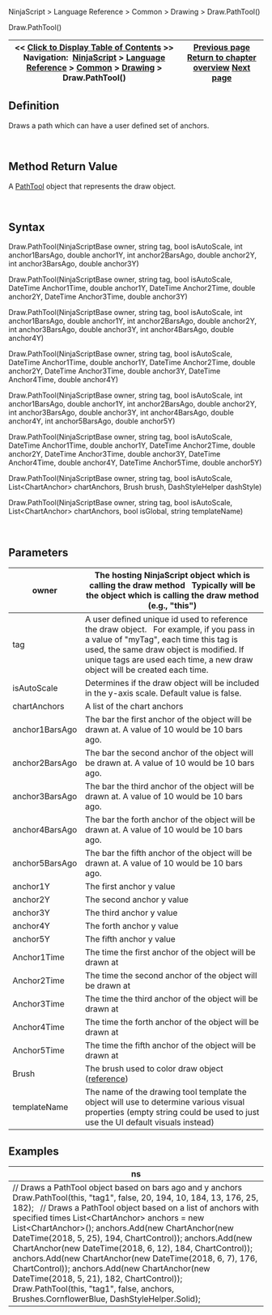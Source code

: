 ﻿


NinjaScript \> Language Reference \> Common \> Drawing \> Draw.PathTool()






















Draw.PathTool()







| \<\< [Click to Display Table of Contents](draw_pathtool().md) \>\> **Navigation:**     [NinjaScript](ninjascript-1.md) \> [Language Reference](language_reference_wip-1.md) \> [Common](common-1.md) \> [Drawing](drawing-1.md) \> Draw.PathTool() | [Previous page](line-1.md) [Return to chapter overview](drawing-1.md) [Next page](pathtool-1.md) |
| --- | --- |











## Definition


Draws a path which can have a user defined set of anchors.


 


## Method Return Value


A [PathTool](pathtool-1.md) object that represents the draw object.


 


## Syntax


Draw.PathTool(NinjaScriptBase owner, string tag, bool isAutoScale, int anchor1BarsAgo, double anchor1Y, int anchor2BarsAgo, double anchor2Y, int anchor3BarsAgo, double anchor3Y)


Draw.PathTool(NinjaScriptBase owner, string tag, bool isAutoScale, DateTime Anchor1Time, double anchor1Y, DateTime Anchor2Time, double anchor2Y, DateTime Anchor3Time, double anchor3Y)


Draw.PathTool(NinjaScriptBase owner, string tag, bool isAutoScale, int anchor1BarsAgo, double anchor1Y, int anchor2BarsAgo, double anchor2Y, int anchor3BarsAgo, double anchor3Y, int anchor4BarsAgo, double anchor4Y)


Draw.PathTool(NinjaScriptBase owner, string tag, bool isAutoScale, DateTime Anchor1Time, double anchor1Y, DateTime Anchor2Time, double anchor2Y, DateTime Anchor3Time, double anchor3Y, DateTime Anchor4Time, double anchor4Y)


Draw.PathTool(NinjaScriptBase owner, string tag, bool isAutoScale, int anchor1BarsAgo, double anchor1Y, int anchor2BarsAgo, double anchor2Y, int anchor3BarsAgo, double anchor3Y, int anchor4BarsAgo, double anchor4Y, int anchor5BarsAgo, double anchor5Y)


Draw.PathTool(NinjaScriptBase owner, string tag, bool isAutoScale, DateTime Anchor1Time, double anchor1Y, DateTime Anchor2Time, double anchor2Y, DateTime Anchor3Time, double anchor3Y, DateTime Anchor4Time, double anchor4Y, DateTime Anchor5Time, double anchor5Y)


Draw.PathTool(NinjaScriptBase owner, string tag, bool isAutoScale, List\<ChartAnchor\> chartAnchors, Brush brush, DashStyleHelper dashStyle)


Draw.PathTool(NinjaScriptBase owner, string tag, bool isAutoScale, List\<ChartAnchor\> chartAnchors, bool isGlobal, string templateName)


 


## Parameters




| owner | The hosting NinjaScript object which is calling the draw method   Typically will be the object which is calling the draw method (e.g., "this") |
| --- | --- |
| tag | A user defined unique id used to reference the draw object.    For example, if you pass in a value of "myTag", each time this tag is used, the same draw object is modified. If unique tags are used each time, a new draw object will be created each time. |
| isAutoScale | Determines if the draw object will be included in the y\-axis scale. Default value is false. |
| chartAnchors | A list of the chart anchors |
| anchor1BarsAgo | The bar the first anchor of the object will be drawn at. A value of 10 would be 10 bars ago. |
| anchor2BarsAgo | The bar the second anchor of the object will be drawn at. A value of 10 would be 10 bars ago. |
| anchor3BarsAgo | The bar the third anchor of the object will be drawn at. A value of 10 would be 10 bars ago. |
| anchor4BarsAgo | The bar the forth anchor of the object will be drawn at. A value of 10 would be 10 bars ago. |
| anchor5BarsAgo | The bar the fifth anchor of the object will be drawn at. A value of 10 would be 10 bars ago. |
| anchor1Y | The first anchor y value |
| anchor2Y | The second anchor y value |
| anchor3Y | The third anchor y value |
| anchor4Y | The forth anchor y value |
| anchor5Y | The fifth anchor y value |
| Anchor1Time | The time the first anchor of the object will be drawn at |
| Anchor2Time | The time the second anchor of the object will be drawn at |
| Anchor3Time | The time the third anchor of the object will be drawn at |
| Anchor4Time | The time the forth anchor of the object will be drawn at |
| Anchor5Time | The time the fifth anchor of the object will be drawn at |
| Brush | The brush used to color draw object ([reference](https://msdn.microsoft.com/en-us/library/system.windows.media.brushes%28v=vs.110%29.aspx)) |
| templateName | The name of the drawing tool template the object will use to determine various visual properties (empty string could be used to just use the UI default visuals instead) |



## 


## 


## Examples




| ns |
| --- |
| // Draws a PathTool object based on bars ago and y anchors Draw.PathTool(this, "tag1", false, 20, 194, 10, 184, 13, 176, 25, 182);   // Draws a PathTool object based on a list of anchors with specified times List\<ChartAnchor\> anchors \= new List\<ChartAnchor\>(); anchors.Add(new ChartAnchor(new DateTime(2018, 5, 25), 194, ChartControl)); anchors.Add(new ChartAnchor(new DateTime(2018, 6, 12), 184, ChartControl)); anchors.Add(new ChartAnchor(new DateTime(2018, 6, 7), 176, ChartControl)); anchors.Add(new ChartAnchor(new DateTime(2018, 5, 21), 182, ChartControl));                           Draw.PathTool(this, "tag1", false, anchors, Brushes.CornflowerBlue, DashStyleHelper.Solid); |









